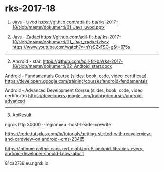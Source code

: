 # rks-2017-18

1. Java - Uvod
https://github.com/adil-fit-ba/rks-2017-18/blob/master/dokumenti/01_Java_uvod.pptx

1. Java - Zadaci
https://github.com/adil-fit-ba/rks-2017-18/blob/master/dokumenti/01_Java_zadaci.docx
https://www.youtube.com/watch?v=hYsSZxTSC-g&t=975s


_________________________________________

2. Android - start
https://github.com/adil-fit-ba/rks-2017-18/blob/master/dokumenti/02_Android_start.docx

Android - Fundamentals Course (slides, book, code, video, certificate)
https://developers.google.com/training/courses/android-fundamentals

Android - Advanced Development Course (slides, book, code, video, certificate)
https://developers.google.com/training/courses/android-advanced

__________________________


3. ApiResult

ngrok http 30000 --region=eu -host-header=rewrite

https://code.tutsplus.com/hr/tutorials/getting-started-with-recyclerview-and-cardview-on-android--cms-23465

https://infinum.co/the-capsized-eight/top-5-android-libraries-every-android-developer-should-know-about

81ca2739.eu.ngrok.io
